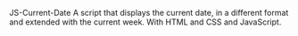 JS-Current-Date A script that displays the current date, 
in a different format and extended with the current week.
With HTML and CSS and JavaScript.
